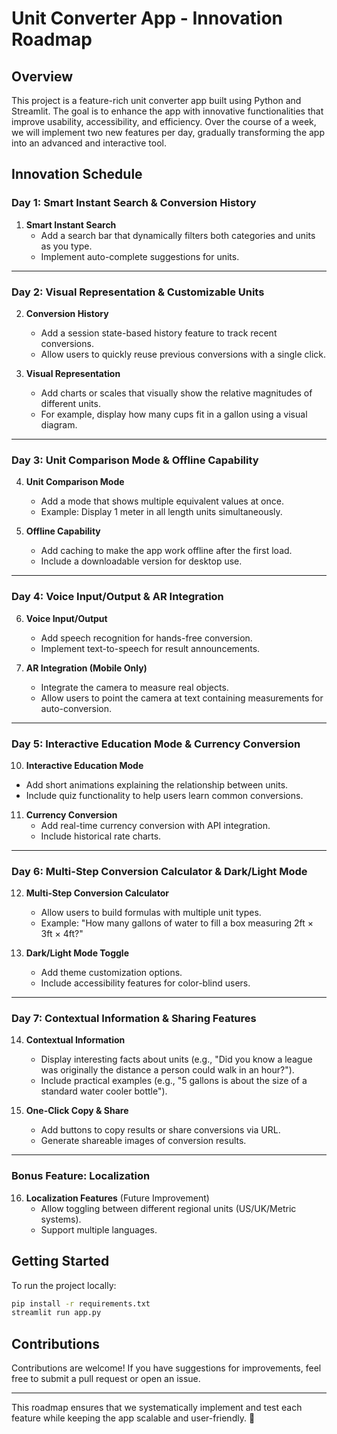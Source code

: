 # Unit Converter App - Innovation Roadmap

## Overview
This project is a feature-rich unit converter app built using Python and Streamlit. The goal is to enhance the app with innovative functionalities that improve usability, accessibility, and efficiency. Over the course of a week, we will implement two new features per day, gradually transforming the app into an advanced and interactive tool.

## Innovation Schedule

### **Day 1: Smart Instant Search & Conversion History**
1. **Smart Instant Search**
   - Add a search bar that dynamically filters both categories and units as you type.
   - Implement auto-complete suggestions for units.
---

### **Day 2: Visual Representation & Customizable Units**
2. **Conversion History**
   - Add a session state-based history feature to track recent conversions.
   - Allow users to quickly reuse previous conversions with a single click.
     
3. **Visual Representation**
   - Add charts or scales that visually show the relative magnitudes of different units.
   - For example, display how many cups fit in a gallon using a visual diagram.


---

### **Day 3: Unit Comparison Mode & Offline Capability**
4. **Unit Comparison Mode**
   - Add a mode that shows multiple equivalent values at once.
   - Example: Display 1 meter in all length units simultaneously.

5. **Offline Capability**
   - Add caching to make the app work offline after the first load.
   - Include a downloadable version for desktop use.

---

### **Day 4: Voice Input/Output & AR Integration**
6. **Voice Input/Output**
   - Add speech recognition for hands-free conversion.
   - Implement text-to-speech for result announcements.

9. **AR Integration (Mobile Only)**
   - Integrate the camera to measure real objects.
   - Allow users to point the camera at text containing measurements for auto-conversion.

---

### **Day 5: Interactive Education Mode & Currency Conversion**
10. **Interactive Education Mode**
   - Add short animations explaining the relationship between units.
   - Include quiz functionality to help users learn common conversions.

11. **Currency Conversion**
    - Add real-time currency conversion with API integration.
    - Include historical rate charts.

---

### **Day 6: Multi-Step Conversion Calculator & Dark/Light Mode**
12. **Multi-Step Conversion Calculator**
    - Allow users to build formulas with multiple unit types.
    - Example: "How many gallons of water to fill a box measuring 2ft × 3ft × 4ft?"

13. **Dark/Light Mode Toggle**
    - Add theme customization options.
    - Include accessibility features for color-blind users.

---

### **Day 7: Contextual Information & Sharing Features**
14. **Contextual Information**
    - Display interesting facts about units (e.g., "Did you know a league was originally the distance a person could walk in an hour?").
    - Include practical examples (e.g., "5 gallons is about the size of a standard water cooler bottle").

15. **One-Click Copy & Share**
    - Add buttons to copy results or share conversions via URL.
    - Generate shareable images of conversion results.

---

### **Bonus Feature: Localization**
16. **Localization Features** (Future Improvement)
    - Allow toggling between different regional units (US/UK/Metric systems).
    - Support multiple languages.

## Getting Started
To run the project locally:
```sh
pip install -r requirements.txt
streamlit run app.py
```

## Contributions
Contributions are welcome! If you have suggestions for improvements, feel free to submit a pull request or open an issue.

---

This roadmap ensures that we systematically implement and test each feature while keeping the app scalable and user-friendly. 🚀

